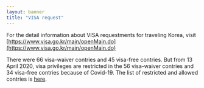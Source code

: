 ```yaml
---
layout: banner
title: "VISA request"
---
```


For the detail information about VISA requestments for traveling Korea, visit [https://www.visa.go.kr/main/openMain.do](https://www.visa.go.kr/main/openMain.do)

There were 66 visa-waiver contries and 45 visa-free contries. But from 13 April 2020, visa privileges are restricted in the 56 visa-waiver contries and 34 visa-free contries because of Covid-19. The list of restricted and allowed contries is [here](/assets/img/slider/visainformation.pdf).